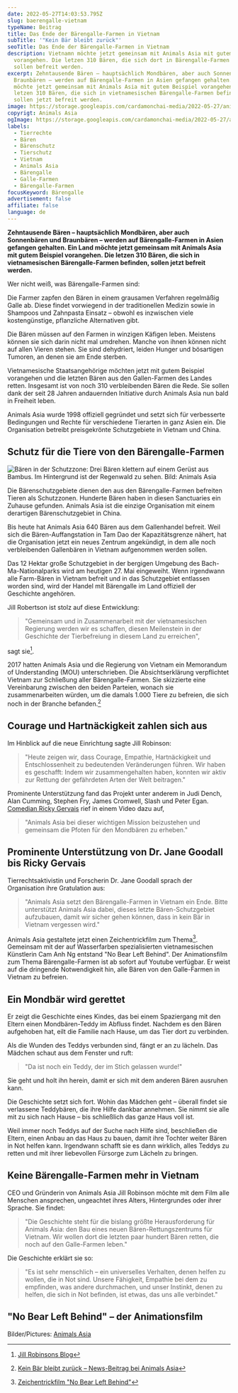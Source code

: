 ```yaml
---
date: 2022-05-27T14:03:53.795Z
slug: baerengalle-vietnam
typeName: Beitrag
title: Das Ende der Bärengalle-Farmen in Vietnam
subTitle: '"Kein Bär bleibt zurück"'
seoTitle: Das Ende der Bärengalle-Farmen in Vietnam
description: Vietnamn möchte jetzt gemeinsam mit Animals Asia mit gutem Beispiel
  vorangehen. Die letzen 310 Bären, die sich dort in Bärengalle-Farmen befinden,
  sollen befreit werden.
excerpt: Zehntausende Bären – hauptsächlich Mondbären, aber auch Sonnenbären und
  Braunbären – werden auf Bärengalle-Farmen in Asien gefangen gehalten. Ein Land
  möchte jetzt gemeinsam mit Animals Asia mit gutem Beispiel vorangehen. Die
  letzen 310 Bären, die sich in vietnamesischen Bärengalle-Farmen befinden,
  sollen jetzt befreit werden.
image: https://storage.googleapis.com/cardamonchai-media/2022-05-27/animals-asia-baeren-jpg-imagine-282838_797d7c_1024_768/640.webp
copyrigt: Animals Asia
ogImage: https://storage.googleapis.com/cardamonchai-media/2022-05-27/animals-asia-baeren-fb-jpg-imagine-282838_7f827f_1200_628/640.webp
labels:
  - Tierrechte
  - Bären
  - Bärenschutz
  - Tierschutz
  - Vietnam
  - Animals Asia
  - Bärengalle
  - Galle-Farmen
  - Bärengalle-Farmen
focusKeyword: Bärengalle
advertisement: false
affiliate: false
language: de
---
```

**Zehntausende Bären – hauptsächlich Mondbären, aber auch Sonnenbären und Braunbären – werden auf Bärengalle-Farmen in Asien gefangen gehalten. Ein Land möchte jetzt gemeinsam mit Animals Asia mit gutem Beispiel vorangehen. Die letzen 310 Bären, die sich in vietnamesischen Bärengalle-Farmen befinden, sollen jetzt befreit werden.**

Wer nicht weiß, was Bärengalle-Farmen sind:

Die Farmer zapfen den Bären in einem grausamen Verfahren regelmäßig Galle ab. Diese findet vorwiegend in der traditionellen Medizin sowie in Shampoos und Zahnpasta Einsatz – obwohl es inzwischen viele kostengünstige, pflanzliche Alternativen gibt.

Die Bären müssen auf den Farmen in winzigen Käfigen leben. Meistens können sie sich darin nicht mal umdrehen. Manche von ihnen können nicht auf allen Vieren stehen. Sie sind dehydriert, leiden Hunger und bösartigen Tumoren, an denen sie am Ende sterben.

Vietnamesische Staatsangehörige möchten jetzt mit gutem Beispiel vorangehen und die letzten Bären aus den Gallen-Farmen des Landes retten. Insgesamt ist von noch 310 verbleibenden Bären die Rede. Sie sollen dank der seit 28 Jahren andauernden Initiative durch Animals Asia nun bald in Freiheit leben.

Animals Asia wurde 1998 offiziell gegründet und setzt sich für verbesserte Bedingungen und Rechte für verschiedene Tierarten in ganz Asien ein. Die Organisation betreibt preisgekrönte Schutzgebiete in Vietnam und China.

## Schutz für die Tiere von den Bärengalle-Farmen

![Bären in der Schutzzone: Drei Bären klettern auf einem Gerüst aus Bambus. Im Hintergrund ist der Regenwald zu sehen. Bild: Animals Asia](https://storage.googleapis.com/cardamonchai-media/2022-05-27/animals-asia-baeren-1-jpg-imagine-f8f8f8_b4bead_1024_768/640.webp "Bären in der Schutzzone. Bild: Animals Asia")

Die Bärenschutzgebiete dienen den aus den Bärengalle-Farmen befreiten Tieren als Schutzzonen. Hunderte Bären haben in diesen Sanctuaries ein Zuhause gefunden. Animals Asia ist die einzige Organisation mit einem derartigen Bärenschutzgebiet in China.

Bis heute hat Animals Asia 640 Bären aus dem Gallenhandel befreit. Weil sich die Bären-Auffangstation in Tam Dao der Kapazitätsgrenze nähert, hat die Organisation jetzt ein neues Zentrum angekündigt, in dem alle noch verbleibenden Gallenbären in Vietnam aufgenommen werden sollen.

Das 12 Hektar große Schutzgebiet in der bergigen Umgebung des Bach-Ma-Nationalparks wird am heutigen 27. Mai eingeweiht. Wenn irgendwann alle Farm-Bären in Vietnam befreit und in das Schutzgebiet entlassen worden sind, wird der Handel mit Bärengalle im Land offiziell der Geschichte angehören.

Jill Robertson ist stolz auf diese Entwicklung:

> "Gemeinsam und in Zusammenarbeit mit der vietnamesischen Regierung werden wir es schaffen, diesen Meilenstein in der Geschichte der Tierbefreiung in diesem Land zu erreichen",

sagt sie[^1].

2017 hatten Animals Asia und die Regierung von Vietnam ein Memorandum of Understanding (MOU) unterschrieben. Die Absichtserklärung verpflichtet Vietnam zur Schließung aller Bärengalle-Farmen. Sie skizzierte eine Vereinbarung zwischen den beiden Parteien, wonach sie zusammenarbeiten würden, um die damals 1.000 Tiere zu befreien, die sich noch in der Branche befanden.[^2]

## Courage und Hartnäckigkeit zahlen sich aus

Im Hinblick auf die neue Einrichtung sagte Jill Robinson:

> "Heute zeigen wir, dass Courage, Empathie, Hartnäckigkeit und Entschlossenheit zu bedeutenden Veränderungen führen. Wir haben es geschafft: Indem wir zusammengehalten haben, konnten wir aktiv zur Rettung der gefährdeten Arten der Welt beitragen."

Prominente Unterstützung fand das Projekt unter anderem in Judi Dench, Alan Cumming, Stephen Fry, James Cromwell, Slash und Peter Egan. [Comedian Ricky Gervais](/2020/12/ricky-gervais-brian-adams-veganuary/) rief in einem Video dazu auf, 

> "Animals Asia bei dieser wichtigen Mission beizustehen und gemeinsam die Pfoten für den Mondbären zu erheben."

## Prominente Unterstützung von Dr. Jane Goodall bis Ricky Gervais

Tierrechtsaktivistin und Forscherin Dr. Jane Goodall sprach der Organisation ihre Gratulation aus:

> "Animals Asia setzt den Bärengalle-Farmen in Vietnam ein Ende. Bitte unterstützt Animals Asia dabei, dieses letzte Bären-Schutzgebiet aufzubauen, damit wir sicher gehen können, dass in kein Bär in Vietnam vergessen wird."

<YouTube id="OJJ3miZrQ84" />

Animals Asia gestaltete jetzt einen Zeichentrickfilm zum Thema[^3]. Gemeinsam mit der auf Wasserfarben spezialisierten vietnamesischen Künstlerin Cam Anh Ng entstand "No Bear Left Behind". Der Animationsfilm zum Thema Bärengalle-Farmen ist ab sofort auf Youtube verfügbar. Er weist auf die dringende Notwendigkeit hin, alle Bären von den Galle-Farmen in Vietnam zu befreien.

## Ein Mondbär wird gerettet

Er zeigt die Geschichte eines Kindes, das bei einem Spaziergang mit den Eltern einen Mondbären-Teddy im Abfluss findet. Nachdem es den Bären aufgehoben hat, eilt die Familie nach Hause, um das Tier dort zu verbinden. 

Als die Wunden des Teddys verbunden sind, fängt er an zu lächeln. Das Mädchen schaut aus dem Fenster und ruft:

> "Da ist noch ein Teddy, der im Stich gelassen wurde!" 

Sie geht und holt ihn herein, damit er sich mit dem anderen Bären ausruhen kann.

Die Geschichte setzt sich fort. Wohin das Mädchen geht – überall findet sie verlassene Teddybären, die ihre Hilfe dankbar annehmen. Sie nimmt sie alle mit zu sich nach Hause – bis schließlich das ganze Haus voll ist.

Weil immer noch Teddys auf der Suche nach Hilfe sind, beschließen die Eltern, einen Anbau an das Haus zu bauen, damit ihre Tochter weiter Bären in Not helfen kann. Irgendwann schafft sie es dann wirklich, alles Teddys zu retten und mit ihrer liebevollen Fürsorge zum Lächeln zu bringen.

## Keine Bärengalle-Farmen mehr in Vietnam

CEO und Gründerin von Animals Asia Jill Robinson möchte mit dem Film alle Menschen ansprechen, ungeachtet ihres Alters, Hintergrundes oder ihrer Sprache. Sie findet:

> "Die Geschichte steht für die bislang größte Herausforderung für Animals Asia: den Bau eines neuen Bären-Rettungszentrums für Vietnam. Wir wollen dort die letzten paar hundert Bären retten, die noch auf den Galle-Farmen leben."

Die Geschichte erklärt sie so:

>  "Es ist sehr menschlich – ein universelles Verhalten, denen helfen zu wollen, die in Not sind. Unsere Fähigkeit, Empathie bei dem zu empfinden, was andere durchmachen, und unser Instinkt, denen zu helfen, die sich in Not befinden, ist etwas, das uns alle verbindet."

## "No Bear Left Behind" – der Animationsfilm

<YouTube id="N7oQsymkAAc" />

Bilder/Pictures: [Animals Asia](https://www.animalsasia.org/)

[^1]: [Jill Robinsons Blog](https://www.animalsasia.org/de/social/jills-blog/)

[^2]: [Kein Bär bleibt zurück – News-Beitrag bei Animals Asia](https://www.animalsasia.org/de/media/news/news-archive/animals-asia-promises-to-leave-no-bear-behind-in-biggest-challenge-to-date.html)

[^3]: [Zeichentrickfilm "No Bear Left Behind"](https://www.animalsasia.org/de/media/news/news-archive/no-bear-left-behind-animation.html)